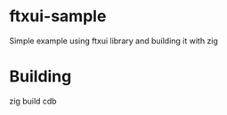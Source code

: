 # ftxui-sample
Simple example using ftxui library and building it with zig

# Building
zig build cdb
